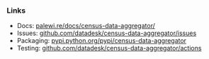 ### Links

* Docs: [palewi.re/docs/census-data-aggregator/](https://palewi.re/docs/census-data-aggregator/)
* Issues: [github.com/datadesk/census-data-aggregator/issues](https://github.com/datadesk/census-data-aggregator/issues)
* Packaging: [pypi.python.org/pypi/census-data-aggregator](https://pypi.python.org/pypi/census-data-aggregator)
* Testing: [github.com/datadesk/census-data-aggregator/actions](https://github.com/datadesk/census-data-aggregator/actions)
